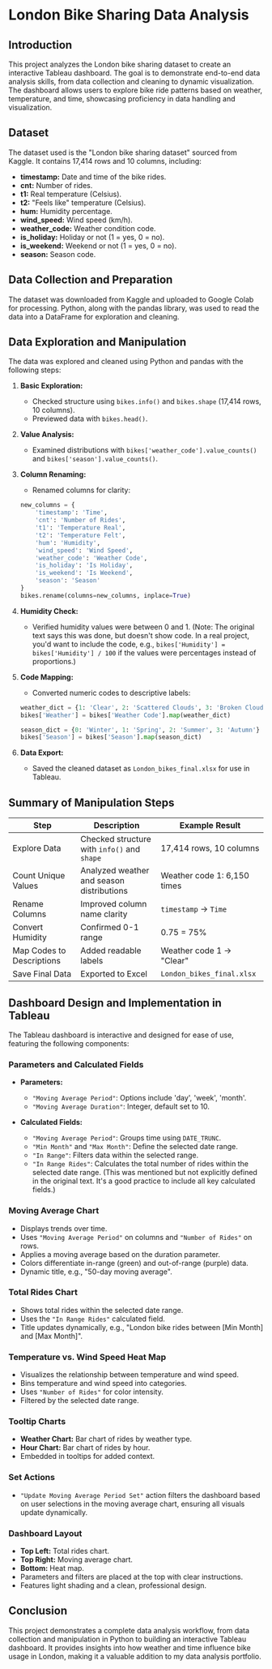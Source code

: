 # London Bike Sharing Data Analysis

## Introduction

This project analyzes the London bike sharing dataset to create an interactive Tableau dashboard. The goal is to demonstrate end-to-end data analysis skills, from data collection and cleaning to dynamic visualization. The dashboard allows users to explore bike ride patterns based on weather, temperature, and time, showcasing proficiency in data handling and visualization.

## Dataset

The dataset used is the "London bike sharing dataset" sourced from Kaggle.  It contains 17,414 rows and 10 columns, including:

*   **timestamp:** Date and time of the bike rides.
*   **cnt:** Number of rides.
*   **t1:** Real temperature (Celsius).
*   **t2:** "Feels like" temperature (Celsius).
*   **hum:** Humidity percentage.
*   **wind_speed:** Wind speed (km/h).
*   **weather_code:** Weather condition code.
*   **is_holiday:** Holiday or not (1 = yes, 0 = no).
*   **is_weekend:** Weekend or not (1 = yes, 0 = no).
*   **season:** Season code.

## Data Collection and Preparation

The dataset was downloaded from Kaggle and uploaded to Google Colab for processing. Python, along with the pandas library, was used to read the data into a DataFrame for exploration and cleaning.

## Data Exploration and Manipulation

The data was explored and cleaned using Python and pandas with the following steps:

1.  **Basic Exploration:**
    *   Checked structure using `bikes.info()` and `bikes.shape` (17,414 rows, 10 columns).
    *   Previewed data with `bikes.head()`.

2.  **Value Analysis:**
    *   Examined distributions with `bikes['weather_code'].value_counts()` and `bikes['season'].value_counts()`.

3.  **Column Renaming:**
    *   Renamed columns for clarity:

    ```python
    new_columns = {
        'timestamp': 'Time',
        'cnt': 'Number of Rides',
        't1': 'Temperature Real',
        't2': 'Temperature Felt',
        'hum': 'Humidity',
        'wind_speed': 'Wind Speed',
        'weather_code': 'Weather Code',
        'is_holiday': 'Is Holiday',
        'is_weekend': 'Is Weekend',
        'season': 'Season'
    }
    bikes.rename(columns=new_columns, inplace=True)
    ```

4.  **Humidity Check:**
    *   Verified humidity values were between 0 and 1.  (Note:  The original text says this was done, but doesn't show code.  In a real project, you'd want to include the code, e.g., `bikes['Humidity'] = bikes['Humidity'] / 100` if the values were percentages instead of proportions.)

5.  **Code Mapping:**
    *   Converted numeric codes to descriptive labels:

    ```python
    weather_dict = {1: 'Clear', 2: 'Scattered Clouds', 3: 'Broken Clouds', 4: 'Cloudy', 5: 'Rain', 6: 'Snow', 7: 'Mist'}
    bikes['Weather'] = bikes['Weather Code'].map(weather_dict)

    season_dict = {0: 'Winter', 1: 'Spring', 2: 'Summer', 3: 'Autumn'}
    bikes['Season'] = bikes['Season'].map(season_dict)
    ```

6.  **Data Export:**
    *   Saved the cleaned dataset as `London_bikes_final.xlsx` for use in Tableau.

## Summary of Manipulation Steps

| Step                     | Description                                      | Example Result          |
| ------------------------ | ------------------------------------------------ | ----------------------- |
| Explore Data             | Checked structure with `info()` and `shape`      | 17,414 rows, 10 columns |
| Count Unique Values      | Analyzed weather and season distributions        | Weather code 1: 6,150 times |
| Rename Columns           | Improved column name clarity                     | `timestamp` → `Time`     |
| Convert Humidity         | Confirmed 0-1 range                              | 0.75 = 75%              |
| Map Codes to Descriptions | Added readable labels                            | Weather code 1 → "Clear" |
| Save Final Data          | Exported to Excel                               | `London_bikes_final.xlsx` |

## Dashboard Design and Implementation in Tableau

The Tableau dashboard is interactive and designed for ease of use, featuring the following components:

### Parameters and Calculated Fields

*   **Parameters:**
    *   `"Moving Average Period"`: Options include 'day', 'week', 'month'.
    *   `"Moving Average Duration"`: Integer, default set to 10.

*   **Calculated Fields:**
    *   `"Moving Average Period"`: Groups time using `DATE_TRUNC`.
    *   `"Min Month"` and `"Max Month"`: Define the selected date range.
    *   `"In Range"`: Filters data within the selected range.
    *   `"In Range Rides"`: Calculates the total number of rides within the selected date range. (This was mentioned but not explicitly defined in the original text.  It's a good practice to include all key calculated fields.)

### Moving Average Chart

*   Displays trends over time.
*   Uses `"Moving Average Period"` on columns and `"Number of Rides"` on rows.
*   Applies a moving average based on the duration parameter.
*   Colors differentiate in-range (green) and out-of-range (purple) data.
*   Dynamic title, e.g., "50-day moving average".

### Total Rides Chart

*   Shows total rides within the selected date range.
*   Uses the `"In Range Rides"` calculated field.
*   Title updates dynamically, e.g., "London bike rides between [Min Month] and [Max Month]".

### Temperature vs. Wind Speed Heat Map

*   Visualizes the relationship between temperature and wind speed.
*   Bins temperature and wind speed into categories.
*   Uses `"Number of Rides"` for color intensity.
*   Filtered by the selected date range.

### Tooltip Charts

*   **Weather Chart:** Bar chart of rides by weather type.
*   **Hour Chart:** Bar chart of rides by hour.
*   Embedded in tooltips for added context.

### Set Actions

*   `"Update Moving Average Period Set"` action filters the dashboard based on user selections in the moving average chart, ensuring all visuals update dynamically.

### Dashboard Layout

*   **Top Left:** Total rides chart.
*   **Top Right:** Moving average chart.
*   **Bottom:** Heat map.
*   Parameters and filters are placed at the top with clear instructions.
*   Features light shading and a clean, professional design.

## Conclusion

This project demonstrates a complete data analysis workflow, from data collection and manipulation in Python to building an interactive Tableau dashboard. It provides insights into how weather and time influence bike usage in London, making it a valuable addition to my data analysis portfolio.
